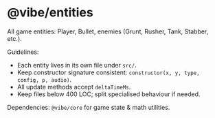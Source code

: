 # @vibe/entities

All game entities: Player, Bullet, enemies (Grunt, Rusher, Tank, Stabber, etc.).

Guidelines:

- Each entity lives in its own file under `src/`.
- Keep constructor signature consistent: `constructor(x, y, type, config, p, audio)`.
- All update methods accept `deltaTimeMs`.
- Keep files below 400 LOC; split specialised behaviour if needed.

Dependencies: `@vibe/core` for game state & math utilities.
